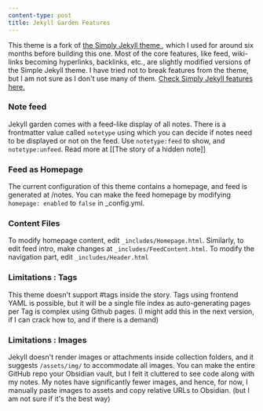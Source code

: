 ```yaml
---
content-type: post
title: Jekyll Garden Features
---
```


This theme is a fork of <a href="https://github.com/raghuveerdotnet/simply-jekyll">the Simply Jekyll theme </a>,  which I used for around six months before building this one. Most of the core features, like feed, wiki-links becoming hyperlinks, backlinks, etc., are slightly modified versions of the Simple Jekyll theme. I have tried not to break features from the theme, but I am not sure as I don't use many of them. <a href="https://simply-jekyll.netlify.app/posts/explore">Check Simply Jekyll features here.</a>

### Note feed
Jekyll garden comes with a feed-like display of all notes. There is a frontmatter value called `notetype` using which you can decide if notes need to be displayed or not on the feed. Use `notetype:feed` to show, and `notetype:unfeed`. Read more at  [[The story of a hidden note]]
 
### Feed as Homepage
The current configuration of this theme contains a homepage, and feed is generated at /notes. You can make the feed homepage by modifying `homepage: enabled` to `false` in _config.yml.

### Content Files
To modify homepage content, edit `_includes/Homepage.html`. Similarly, to edit feed intro, make changes at `_includes/FeedContent.html`. To modify the navigation part, edit `_includes/Header.html`

### Limitations : Tags
This theme doesn't support #tags inside the story. Tags using frontend YAML is possible, but it will be a single file index as auto-generating pages per Tag is complex using Github pages. (I might add this in the next version, if I can crack how to, and if there is a demand) 

###  Limitations : Images
Jekyll doesn't render images or attachments inside collection folders, and it suggests `/assets/img/` to accommodate all images. You can make the entire GitHub repo your Obsidian vault, but I felt it cluttered to see code along with my notes. My notes have significantly fewer images, and hence, for now, I manually paste images to assets and copy relative URLs to Obsidian. (but I am not sure if it's the best way)